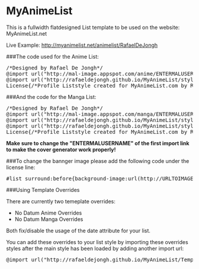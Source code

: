 # MyAnimeList
This is a fullwidth flatdesigned List template to be used on the website: MyAnimeList.net

Live Example: http://myanimelist.net/animelist/RafaelDeJongh

###The code used for the Anime List:

<pre>/*Designed by Rafael De Jongh*/
@import url("http://mal-image.appspot.com/anime/ENTERMALUSERNAME/?code=%23more%5BID%5D%7Bbackground-image%3aurl(%5BURL%5D)%7D");
@import url("http://rafaeldejongh.github.io/MyAnimeList/styleMAL.css");
License{/*Profile Liststyle created for MyAnimeList.com by Rafael De Jongh - https://github.com/RafaelDeJongh/MyAnimeList*/}</pre>

###And the code for the Manga List:

<pre>/*Designed by Rafael De Jongh*/
@import url("http://mal-image.appspot.com/manga/ENTERMALUSERNAME/?code=%23more%5BID%5D%7Bbackground-image%3aurl(%5BURL%5D)%7D");
@import url("http://rafaeldejongh.github.io/MyAnimeList/styleMAL.css");
@import url("http://rafaeldejongh.github.io/MyAnimeList/styleOR.css");
License{/*Profile Liststyle created for MyAnimeList.com by Rafael De Jongh - https://github.com/RafaelDeJongh/MyAnimeList*/}</pre>

**Make sure to change the "ENTERMALUSERNAME" of the first import link to make the cover generator work properly!**

###To change the bannger image please add the following code under the license line:

<pre>#list_surround:before{background-image:url(http://URLTOIMAGE.JPG)}</pre>

###Using Template Overrides 

There are currently two temeplate overrides:

- No Datum Anime Overrides
- No Datum Manga Overrides

Both fix/disable the usage of the date attribute for your list.

You can add these overrides to your list style by importing these overrides styles after the main style has been loaded by adding another import url:

<pre>@import url("http://rafaeldejongh.github.io/MyAnimeList/TemplateOverrides/styleNDOR.css");</pre> 
